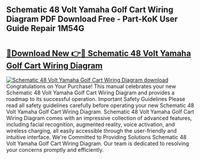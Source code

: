 ## Schematic 48 Volt Yamaha Golf Cart Wiring Diagram PDF Download Free - Part-KoK User Guide Repair 1M54G

# <h2><a href="http://dftepx2.blite.top/?on=Schematic+48+Volt+Yamaha+Golf+Cart+Wiring+Diagram">🔗Download New 👉🔴 Schematic 48 Volt Yamaha Golf Cart Wiring Diagram</a></h2>

[![Schematic 48 Volt Yamaha Golf Cart Wiring Diagram download](https://i.imgur.com/lujVjoI.png)](http://dftepx2.blite.top/?on=Schematic+48+Volt+Yamaha+Golf+Cart+Wiring+Diagram)
Congratulations on Your Purchase! This manual celebrates your new Schematic 48 Volt Yamaha Golf Cart Wiring Diagram and provides a roadmap to its successful operation. Important Safety Guidelines Please read all safety guidelines carefully before operating your new Schematic 48 Volt Yamaha Golf Cart Wiring Diagram. Schematic 48 Volt Yamaha Golf Cart Wiring Diagram comes with an impressive collection of advanced features, including facial recognition, augmented reality, voice activation, and wireless charging, all easily accessible through the user-friendly and intuitive interface. We're Committed to Providing Solutions Schematic 48 Volt Yamaha Golf Cart Wiring Diagram. Our team is dedicated to resolving your concerns promptly and efficiently.
